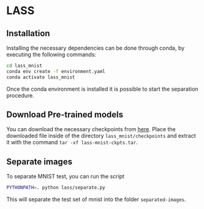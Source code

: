 # LASS

## Installation
Installing the necessary dependencies can be done through conda, by executing the following commands:
```bash
cd lass_mnist
conda env create -f environment.yaml
conda activate lass_mnist
``` 
Once the conda environment is installed it is possible to start the separation procedure.

## Download Pre-trained models
You can download the necessary checkpoints from [here](https://drive.google.com/file/d/1oayY1FEUrTwQJMr78mP1t6r8AggjzAso/view?usp=share_link). 
Place the downloaded file inside of the directory `lass_mnist/checkpoints` and extract it with the command `tar -xf lass-mnist-ckpts.tar`.

## Separate images
To separate MNIST test, you can run the script
```bash
PYTHONPATH=. python lass/separate.py 
``` 
This will separate the test set of mnist into the folder `separated-images`.
